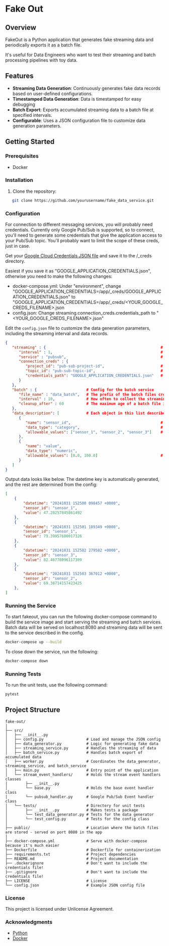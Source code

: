 # Fake Out

## Overview

FakeOut is a Python application that generates fake streaming data and periodically exports it as a batch file. 

It's useful for Data Engineers who want to test their streaming and batch processing pipelines with toy data.


## Features

- **Streaming Data Generation**: Continuously generates fake data records based on user-defined configurations.
- **Timestamped Data Generation**: Data is timestamped for easy debugging
- **Batch Export**: Exports accumulated streaming data to a batch file at specified intervals.
- **Configurable**: Uses a JSON configuration file to customize data generation parameters.

## Getting Started

### Prerequisites

- Docker

### Installation

1. Clone the repository:

```bash
   git clone https://github.com/yourusername/fake_data_service.git
```

### Configuration

For connection to different messaging services, you will probably need credentials. Currently only Google Pub/Sub is supported, so to connect, you'll need to generate some credentials that give the application access to your Pub/Sub topic. You'll probably want to limit the scope of these creds, just in case. 

Get your [Google Cloud Credentials JSON file](https://www.youtube.com/watch?v=rWcLDax-VmM) and save it to the /_creds directory.


Easiest if you save it as "GOOGLE_APPLICATION_CREDENTIALS.json", otherwise you need to make the following changes:
- docker-compose.yml: Under "environment", change "GOOGLE_APPLICATION_CREDENTIALS=/app/_creds/GOOGLE_APPLICATION_CREDENTIALS.json" to "GOOGLE_APPLICATION_CREDENTIALS=/app/_creds/<YOUR_GOOGLE_CREDS_FILENAME>.json
- config.json: Change streaming.connection_creds.credentials_path to "<YOUR_GOOGLE_CREDS_FILENAME>.json"

Edit the `config.json` file to customize the data generation parameters, including the streaming interval and data records.
```json
{
   "streaming" : {                                                   # Config for the streaming service  
      "interval" : 1,                                                # How often to stream the data in seconds
      "service" : "pubsub",                                          # The service to use. Currently only Google Pub/Sub is supported
      "connection_creds" : {
         "project_id": "pub-sub-project-id",                         # The project ID where the Pub/Sub API is enabled
         "topic_id": "pub-sub-topic-id",                             # The ID of the Pub/Sub topic to receive data
         "credentials_path": "GOOGLE_APPLICATION_CREDENTIALS.json"   # The path to the credentials file
      }
   },
   "batch" : {                      # Config for the batch service
      "file_name" : "data_batch",   # The prefix of the batch files created. All files will be suffixed with the datetime of their creation
      "interval" : 10,              # How often to collect the streaming data
      "cleanup_after" : 60          # The maximum age of a batch file in seconds. All files created more than <cleanup_after> ago will be deleted
   },
   "data_description": [            # Each object in this list describes a datapoint generated in the record
      {
         "name": "sensor_id",                                        # The name of the field
         "data_type": "category",                                    # The data type, currently only 'category' and 'numeric' are supported
         "allowable_values": ["sensor_1", "sensor_2", "sensor_3"]    # The list of allowed values in the column
      },
      {
         "name": "value",
         "data_type": "numeric",
         "allowable_values": [0.0, 100.0]                            # The possible range that numeric values can take
      }
   ]            
}
```

Output data looks like below. The datetime key is automatically generated, and the rest are determined from the config:
```json
[
    {
        "datetime": "20241031 152500 098457 +0000",
        "sensor_id": "sensor_1",
        "value": 47.28257845861492
    },
    {
        "datetime": "20241031 152501 189349 +0000",
        "sensor_id": "sensor_1",
        "value": 79.39957680017326
    },
    {
        "datetime": "20241031 152502 279582 +0000",
        "sensor_id": "sensor_3",
        "value": 82.46778096117309
    },
    {
        "datetime": "20241031 152503 367012 +0000",
        "sensor_id": "sensor_2",
        "value": 69.38714157423425
    },
]
```

### Running the Service

To start fakeout, you can run the following docker-compose command to build the service image and start serving the streaming and batch services.
Batch data will be served on localhost:8080 and streaming data will be sent to the service described in the config.

```bash
docker-compose up --build
```

To close down the service, run the following:
```bash
docker-compose down
```

### Running Tests

To run the unit tests, use the following command:

```bash
pytest
```


## Project Structure

```
fake-out/
│
├── src/                            
│   ├── __init__.py                 
│   ├── config.py                   # Load and manage the JSON config
│   ├── data_generator.py           # Logic for generating fake data
│   ├── streaming_service.py        # Handles the streaming of data
│   ├── batch_service.py            # Handles batch export of accumulated data
│   ├── worker.py                   # Coordinates the data_generator, streaming_service, and batch_service
│   ├── main.py                     # Entry point of the application
│   └── stream_event_handlers/      # Holds the stream event handlers classes
│        ├── __init__.py            
│        └── base.py                # Holds the base event handler class
│        └── pubsub_handler.py      # Google Pub/Sub Event handler class
│   └── tests/                      # Directory for unit tests
│        ├── __init__.py            # Makes tests a package
│        └── test_data_generator.py # Tests for the data generator
│        └── test_config.py         # Tests for the config class
│
├── public/                         # Location where the batch files are stored - served on port 8080 in the app
│
├── docker-compose.yml              # Serve with docker-compose because it's much easier
├── Dockerfile                      # Dockerfile for containerization
├── requirements.txt                # Project dependencies
├── README.md                       # Project documentation
├── .dockerignore                   # Don't want to include the credentials file!
├── .gitignore                      # Don't want to include the credentials file!
├── LICENSE                         # License
└── config.json                     # Example JSON config file

```



### License

This project is licensed under Unlicense Agreement.

### Acknowledgments

- [Python](https://www.python.org/)
- [Docker](https://www.docker.com/)

